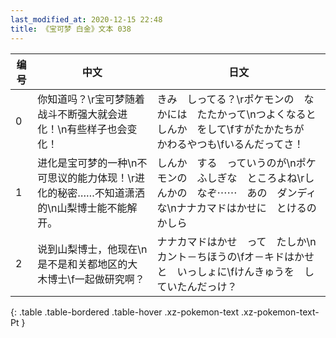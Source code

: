 ```yaml
---
last_modified_at: 2020-12-15 22:48
title: 《宝可梦 白金》文本 038
---
```

| 编号 | 中文 | 日文 |
| ---- | ---- | ---- |
| 0 | 你知道吗？\r宝可梦随着战斗不断强大就会进化！\n有些样子也会变化！ | きみ　しってる？\rポケモンの　なかには　たたかって\nつよくなると　しんか　をして\fすがたかたちが　かわるやつも\fいるんだってさ！ |
| 1 | 进化是宝可梦的一种\n不可思议的能力体现！\r进化的秘密……不知道潇洒的\n山梨博士能不能解开。 | しんか　する　っていうのが\nポケモンの　ふしぎな　ところよね\rしんかの　なぞ⋯⋯　あの　ダンディな\nナナカマドはかせに　とけるのかしら |
| 2 | 说到山梨博士，他现在\n是不是和关都地区的大木博士\f一起做研究啊？ | ナナカマドはかせ　って　たしか\nカント－ちほうの\fオ－キドはかせと　いっしょに\fけんきゅうを　していたんだっけ？ |
{: .table .table-bordered .table-hover .xz-pokemon-text .xz-pokemon-text-Pt }